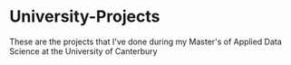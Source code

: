 # University-Projects
These are the projects that I've done during my Master's of Applied Data Science at the University of Canterbury
